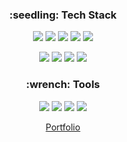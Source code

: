 <h3 align="center">
:seedling: Tech Stack
</h3>

<p align="center">
<img src="https://img.shields.io/badge/HTML5-E34F26?style=flat-square&logo=HTML5&logoColor=white"/>
<img src="https://img.shields.io/badge/CSS3-1572B6?style=flat-square&logo=CSS3&logoColor=white"/>
<img src="https://img.shields.io/badge/JavaScript-F7DF1E?style=flat-square&logo=JavaScript&logoColor=black"/>
<img src="https://img.shields.io/badge/TypeScript-3178C6?style=flat&logo=TypeScript&logoColor=white"/>
<img src="https://img.shields.io/badge/React-4994EA?style=flat-square&logo=React&logoColor=black"/>
</p>
<p align="center">
<img src="https://img.shields.io/badge/Java-ff7f00?style=flat-square&logo=Java&logoColor=black"/>
<img src="https://img.shields.io/badge/Oracle-F80000?style=flat-square&logo=Oracle&logoColor=black"/>
<img src="https://img.shields.io/badge/Spring-6DB33F?style=flat-square&logo=Spring&logoColor=black"/>
  <img src="https://img.shields.io/badge/Node.Js-339933?style=flat-square&logo=Node.Js&logoColor=green"/>
</p>

<h3 align="center">
  :wrench: Tools
</h3>

<p align="center">
  <img src="https://img.shields.io/badge/Intelij-000000?style=flat-square&logo=InteliJ IDE&logoColor=black"/>
<img src="https://img.shields.io/badge/Eclipse-2C2255?style=flat-square&logo=Eclipse IDE&logoColor=white"/>
<img src="https://img.shields.io/badge/VSCode-007ACC?style=flat-square&logo=Visual Studio Code&logoColor=white"/>
<img src="https://img.shields.io/badge/Git-F05032?style=flat-square&logo=Git&logoColor=white"/>
</p>

<p align="center">
<a href="https://shelled-beard-092.notion.site/Portfolio-862254f2aba84039b83ae7bac7b31808">Portfolio</a>
</p>

